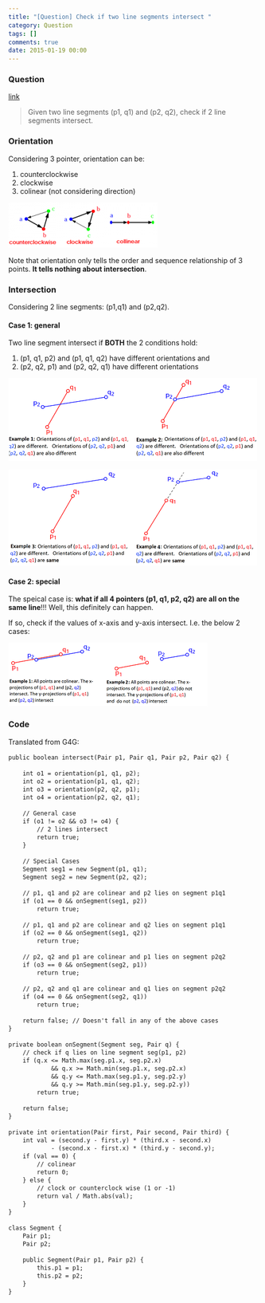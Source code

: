 ```yaml
---
title: "[Question] Check if two line segments intersect "
category: Question
tags: []
comments: true
date: 2015-01-19 00:00
---
```



### Question

[link](http://www.geeksforgeeks.org/check-if-two-given-line-segments-intersect/)

> Given two line segments (p1, q1) and (p2, q2), check if 2 line segments intersect.

### Orientation

Considering 3 pointer, orientation can be:

1. counterclockwise
1. clockwise
1. colinear (not considering direction)

![](/images/line-orientation.png)

Note that orientation only tells the order and sequence relationship of 3 points. **It tells nothing about intersection**.

### Intersection

Considering 2 line segments: (p1,q1) and (p2,q2).

#### Case 1: general

Two line segment intersect if **BOTH** the 2 conditions hold:

1. (p1, q1, p2) and (p1, q1, q2) have different orientations and
1. (p2, q2, p1) and (p2, q2, q1) have different orientations

![](/images/GeneralCaseExamples1.png)

![](/images/examplesGeneralCase211.png)

#### Case 2: special

The speical case is: **what if all 4 pointers (p1, q1, p2, q2) are all on the same line**!!! Well, this definitely can happen.

If so, check if the values of x-axis and y-axis intersect. I.e. the below 2 cases:

![](/images/examplesSpecialCase1.png)

### Code

Translated from G4G:

    public boolean intersect(Pair p1, Pair q1, Pair p2, Pair q2) {

    	int o1 = orientation(p1, q1, p2);
    	int o2 = orientation(p1, q1, q2);
    	int o3 = orientation(p2, q2, p1);
    	int o4 = orientation(p2, q2, q1);

    	// General case
    	if (o1 != o2 && o3 != o4) {
    		// 2 lines intersect
    		return true;
    	}

    	// Special Cases
    	Segment seg1 = new Segment(p1, q1);
    	Segment seg2 = new Segment(p2, q2);

    	// p1, q1 and p2 are colinear and p2 lies on segment p1q1
    	if (o1 == 0 && onSegment(seg1, p2))
    		return true;

    	// p1, q1 and p2 are colinear and q2 lies on segment p1q1
    	if (o2 == 0 && onSegment(seg1, q2))
    		return true;

    	// p2, q2 and p1 are colinear and p1 lies on segment p2q2
    	if (o3 == 0 && onSegment(seg2, p1))
    		return true;

    	// p2, q2 and q1 are colinear and q1 lies on segment p2q2
    	if (o4 == 0 && onSegment(seg2, q1))
    		return true;

    	return false; // Doesn't fall in any of the above cases
    }

    private boolean onSegment(Segment seg, Pair q) {
    	// check if q lies on line segment seg(p1, p2)
    	if (q.x <= Math.max(seg.p1.x, seg.p2.x)
    			&& q.x >= Math.min(seg.p1.x, seg.p2.x)
    			&& q.y <= Math.max(seg.p1.y, seg.p2.y)
    			&& q.y >= Math.min(seg.p1.y, seg.p2.y))
    		return true;

    	return false;
    }

    private int orientation(Pair first, Pair second, Pair third) {
    	int val = (second.y - first.y) * (third.x - second.x)
    			- (second.x - first.x) * (third.y - second.y);
    	if (val == 0) {
    		// colinear
    		return 0;
    	} else {
    		// clock or counterclock wise (1 or -1)
    		return val / Math.abs(val);
    	}
    }

    class Segment {
    	Pair p1;
    	Pair p2;

    	public Segment(Pair p1, Pair p2) {
    		this.p1 = p1;
    		this.p2 = p2;
    	}
    }

